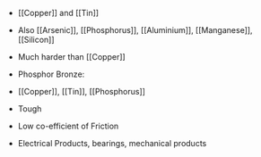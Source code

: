  - [[Copper]] and [[Tin]]
  - Also [[Arsenic]], [[Phosphorus]], [[Aluminium]], [[Manganese]], [[Silicon]]
 - Much harder than [[Copper]]

 - Phosphor Bronze:
  - [[Copper]], [[Tin]], [[Phosphorus]]
  - Tough
  - Low co-efficient of Friction
  - Electrical Products, bearings, mechanical products